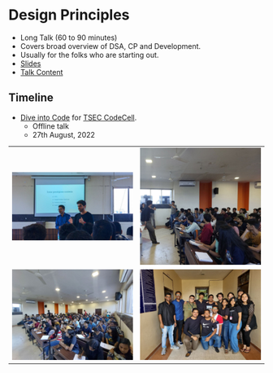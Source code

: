 # Design Principles

- Long Talk (60 to 90 minutes)
- Covers broad overview of DSA, CP and Development.
- Usually for the folks who are starting out.
- [Slides](https://docs.google.com/presentation/d/1BQpoIQs8dlhTNrTo8rrb2AIWmflldezjTGM5ZBfNO_0/edit?usp=sharing)
- [Talk Content](content.md)

## Timeline

- [Dive into Code](https://twitter.com/tusharnankanii/status/1560636588157046790) for [TSEC CodeCell](https://www.tseccodecell.com).
    - Offline talk
    - 27th August, 2022

<table>
    <tr>
        <td>
            <img src='./img0/1.jpg' alt='Speakers for Dive Into Code: Saket Thota and Tushar Nankani'>
        </td>
        <td>
            <img src='./img0/2.jpg' alt='Picture of Tushar Nankani answering a question from the audience.'>
        </td>
    </tr>
    <tr>
        <td>
            <img src='./img0/3.jpg' alt='Picture of the audience.'>
        </td>
        <td>
            <img src='./img0/4.jpg' alt='Picture of the organising Team of CodeCell.'>
        </td>
    </tr>
</table>

